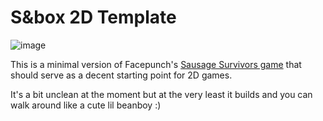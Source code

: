 # S&box 2D Template

![image](https://github.com/tgrgds/sbox-2d-template/assets/11241534/a77bb7cd-4025-44c9-accc-ca4331d4e2ef)

This is a minimal version of Facepunch's [Sausage Survivors game](https://github.com/Facepunch/sbox-2dtest/) that should serve as a decent starting point for 2D games.

It's a bit unclean at the moment but at the very least it builds and you can walk around like a cute lil beanboy :)
